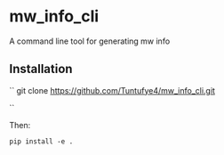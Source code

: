 # mw_info_cli
A command line tool for generating mw info 


## Installation

``
git clone https://github.com/Tuntufye4/mw_info_cli.git

``

Then:

``
pip install -e .
``
